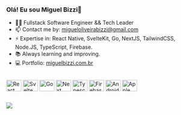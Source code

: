 ### Olá! Eu sou Miguel Bizzi👋



- 👩‍💻 Fullstack Software Engineer && Tech Leader 
- 📫 Contact me by: migueloliveirabizzi@gmail.com
- ⚡  Expertise in: React Native, SvelteKit, Go, NextJS, TailwindCSS, Node.JS, TypeScript, Firebase.
- 📚 Always learning and improving.
- 💻 Portfolio: <a href="https://www.miguelbizzi.com.br" target="_blank">miguelbizzi.com.br</a> 

<div style="display: inline_block"><br>
  <img align="center" alt="React" height="30" width="40" src="https://cdn.jsdelivr.net/gh/devicons/devicon/icons/react/react-original-wordmark.svg" />
  <img align="center" alt="Svelte" height="30" width="40" src="https://cdn.jsdelivr.net/gh/devicons/devicon/icons/svelte/svelte-original.svg" />
  <img align="center" alt="Go" height="30" width="40" src="https://cdn.jsdelivr.net/gh/devicons/devicon/icons/go/go-original-wordmark.svg" />        
  <img align="center" alt="Next" height="30" width="40" src="https://cdn.jsdelivr.net/gh/devicons/devicon/icons/nextjs/nextjs-original-wordmark.svg" />
  <img align="center" alt="Typescript" height="30" width="40" src="https://cdn.jsdelivr.net/gh/devicons/devicon/icons/typescript/typescript-original.svg" />
  <img align="center" alt="Firebase" height="30" width="40" src="https://cdn.jsdelivr.net/gh/devicons/devicon/icons/firebase/firebase-plain-wordmark.svg" />
  <img align="center" alt="Android" height="30" width="40" src="https://cdn.jsdelivr.net/gh/devicons/devicon/icons/androidstudio/androidstudio-original.svg" />
  <img align="center" alt="Apple" height="30" width="40" src="https://cdn.jsdelivr.net/gh/devicons/devicon/icons/apple/apple-original.svg" />
</div>     

##
  
<div> 
  <a href="https://www.linkedin.com/in/miguel-oliveira-bizzi-80b13b206" target="_blank"><img src="https://img.shields.io/badge/-LinkedIn-%230077B5?style=for-the-badge&logo=linkedin&logoColor=white" target="_blank"></a> 
</div>


